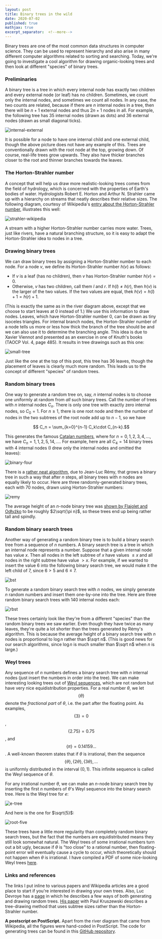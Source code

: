 ```yaml
---
layout: post
title: Binary trees in the wild
date: 2020-07-02
published: true
mathjax: true
excerpt_separator:  <!--more-->
---
```


Binary trees are one of the most common data structures in computer science.
They can be used to represent hierarchy and also arise in many different
computer algorithms related to sorting and searching. Today, we're going to investigate a cool algorithm
for drawing organic-looking trees and then look at different "species" of binary trees.
<!--more-->

### Preliminaries

A binary tree is a tree in which every internal node
has exactly two children and every external node (or leaf) has no children.
Sometimes, we count only the internal nodes, and sometimes we count all nodes.
In any case, the two counts are related, because if there are $n$ internal nodes in a tree,
then there will be $n+1$ external nodes and thus $2n+1$ nodes in all.
For example, the following tree has 35 internal nodes (drawn as dots) and 36 external nodes (drawn as small
diagonal ticks).

![internal-external](/media/trees-in-the-wild/internal-external.png)

It is possible for a node to have one internal child and one external child, though the above picture does not
have any example of this. Trees are conventionally drawn with the root node at the top, growing down. Of course,
real-life trees grow upwards. They also have thicker branches closer to the root and thinner branches towards
the leaves.

<!--more-->

### The Horton-Strahler number

A concept that will help us draw more realistic-looking trees comes from the field of hydrology, which
is concerned with the properties of Earth's bodies of water. Hydrologists Robert E. Horton and Arthur N. Strahler
came up with a hierarchy on streams that neatly describes their relative sizes. The following diagram,
courtesy of Wikipedia's [entry about the Horton-Strahler number](https://en.wikipedia.org/wiki/Strahler_number),
illustrates this well:

![strahler-wikipedia](/media/trees-in-the-wild/strahler-wikipedia.png)

A stream with a higher Horton-Strahler number carries more water. Trees, just like rivers, have a natural
branching structure, so it is easy to adapt the Horton-Strahler idea to nodes in a tree.

### Drawing binary trees

We can draw binary trees by assigning a Horton-Strahler number to each node. For a node $v$, we define its
Horton-Strahler number $h(v)$ as follows:

+ If $v$ is a leaf (has no children), then $v$ has Horton-Strahler number $h(v) = 0$.
+ Otherwise, $v$ has two children, call them $l$ and $r$. If $h(l)\neq h(r)$, then $h(v)$ is the larger
of the two values. If the two values are equal, thek $h(v) = h(l) + 1 = h(r) + 1$.

(This is exactly the same as in the river diagram above, except that we choose to start leaves
at $0$ instead of $1$.) We use this information to draw nodes. Leaves, which have Horton-Strahler number $0$,
can be drawn as tiny isoceles triangles.
For internal branch nodes,
the Horton-Strahler number of a node tells us more or less how thick the branch of the tree
should be and we can also use it to determine the branching angle.
This idea is due to Xavier Viennot and presented as an exercise in one of Knuth's books
(TAOCP Vol. 4, page 485).
It results in tree drawings such as this one:

![small-tree](/media/trees-in-the-wild/small-tree.png)

Just like the one at the top of this post, this tree has 36 leaves, though the placement of leaves
is clearly much more random. This leads us to the concept of different "species" of random trees.

### Random binary trees

One way to generate a random tree on, say, $n$ internal nodes is to choose one uniformly at random from _all_
such binary trees. Call the number of trees with $n$ internal nodes $C_n$.
There is only one tree with exactly zero internal nodes, so $C_0 = 1$. For $n\geq 1$, there is one root node
and then the number of nodes in the two subtrees of the root node add up to $n-1$, so we have

$$ C_n = \sum_{k=0}^{n-1} C_k\cdot C_{n-k}.$$

This generates the famous [Catalan numbers](https://en.wikipedia.org/wiki/Catalan_number),
where for $n = 0,1,2,3,4,\ldots$, we have $C_n = 1,1,2,5,14,\ldots$. For example, here are all $C_4 = 14$ binary
trees with $4$ internal nodes (I drew only the internal nodes and omitted the leaves):

![binary-four](/media/trees-in-the-wild/binary-four.png)

There is a [rather neat algorithm](http://www.numdam.org/article/ITA_1985__19_2_179_0.pdf), due to Jean-Luc Rémy,
that grows a binary tree in such a way that after $n$ steps, all binary trees with $n$ nodes are equally likely
to occur.
Here are three randomly-generated binary trees, each with 70 nodes, drawn using Horton-Strahler numbers:

![remy](/media/trees-in-the-wild/remy.png)

The average height of an $n$-node binary tree was [shown by Flajolet and Odłyżko](https://doi.org/10.1016/0022-0000(82)90004-6) to be roughly $2\sqrt{\pi n}$, so these
trees end up being rather tall and spindly.

### Random binary search trees

Another way of generating a random binary tree is to build a binary search tree from a sequence of $n$ numbers.
A binary search tree is a tree in which an internal node represents a number. Suppose that a given internal node
has value $x$. Then all nodes in the left subtree of $x$ have values $\leq x$ and all nodes in the right
subtree have value $> x$. For example, if we wanted to insert the value $6$ into the following binary search
tree, we would make it the left child of $7$, since $6>5$ and $6\leq 7$.

![bst](/media/trees-in-the-wild/bst.png)

To generate a random binary search tree with $n$ nodes, we simply generate $n$ random numbers and insert them
one-by-one into the tree. Here are three random binary search trees with 140 internal nodes each:

![rbst](/media/trees-in-the-wild/rbst.png)

These trees certainly look like they're from a different "species" than the random binary trees we saw earlier.
Even though they have twice as many leaves, they're quite a lot shorter than the trees generated by Rémy's
algorithm. This is because the average height of a binary search tree with $n$ nodes is proportional
to $\log n$ rather than $\sqrt n$. (This is good news for our search algorithms, since $\log n$ is much
smaller than $\sqrt n$ when $n$ is large.)

### Weyl trees

Any sequence of $n$ numbers defines a binary search tree with $n$ internal nodes (just insert the numbers
in order into the tree). We can make interesting looking trees out of
[Weyl sequences](https://en.wikipedia.org/wiki/Weyl_sequence), which are not random but have very nice
equidistribution properties. For a real number $\theta$, we let $$\{\theta\}$$ denote the _fractional part_
of $\theta$, i.e. the part after the floating point. As examples, $$\{3\} = 0$$, $$\{2.75\} = 0.75$$,
and $$\{\pi\} = 0.14159\ldots$$.
A well-known theorem states that if $\theta$ is irrational, then the sequence
$$\{\theta\}, \{2\theta\}, \{3\theta\},\ldots$$ is uniformly distributed in the interval $(0,1)$.
This infinite sequence is called the Weyl sequence of $\theta$.

For any irrational number $\theta$, we can make an $n$-node binary search tree by inserting the first $n$ numbers
of $\theta$'s Weyl sequence into the binary search tree. Here is the Weyl tree for $e$:

![e-tree](/media/trees-in-the-wild/e-tree.png)

And here is the one for $\sqrt{5}$:

![root-five](/media/trees-in-the-wild/root-five.png)

These trees have a little more regularity than completely random binary search trees, but
the fact that the numbers are equidistributed means they still look somewhat natural.
The Weyl trees of some irrational numbers turn out a bit ugly, because if $\theta$ is "too close" to a rational
number, then floating-point error will eventually cause a cycle to occur, which theoretically should not
happen when $\theta$ is irrational. I have compiled a PDF of some nice-looking Weyl trees
[here](/misc/expo/weyl.pdf).

### Links and references

The links I put inline to various papers and Wikipedia articles are a good place to start if you're interested
in drawing your own trees. Also, Luc Devroye
has a [page](http://luc.devroye.org/trees.html) in which he describes a few ways of both generating
and drawing random trees. [His paper](http://luc.devroye.org/gd95.pdf) with Paul Kruszewski
describes a tree-drawing method that uses subtree sizes rather than the Horton-Strahler number.

__A postscript on PostScript.__ Apart from the river diagram that came from Wikipedia,
all the figures were hand-coded in PostScript. The code for generating trees can be found in this
[GitHub repository](https://github.com/marcelgoh/organic-trees).
